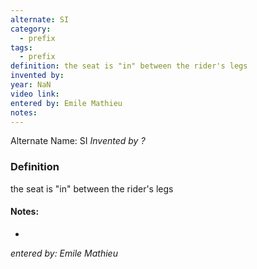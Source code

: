 ```yaml
---
alternate: SI
category:
  - prefix
tags:
  - prefix
definition: the seat is "in" between the rider's legs
invented by: 
year: NaN
video link: 
entered by: Emile Mathieu
notes: 
---
```

Alternate Name: SI
*Invented by ?*

### Definition
the seat is "in" between the rider's legs


#### Notes:
- 
*entered by: Emile Mathieu*
